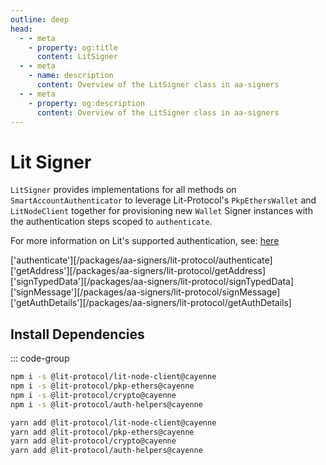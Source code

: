 ```yaml
---
outline: deep
head:
  - - meta
    - property: og:title
      content: LitSigner
  - - meta
    - name: description
      content: Overview of the LitSigner class in aa-signers
  - - meta
    - property: og:description
      content: Overview of the LitSigner class in aa-signers
---
```


# Lit Signer

`LitSigner` provides implementations for all methods on `SmartAccountAuthenticator` to leverage Lit-Protocol's `PkpEthersWallet` and `LitNodeClient` together for provisioning new `Wallet` Signer instances with the authentication steps scoped to `authenticate`.

For more information on Lit's supported authentication, see: [here](https://developer.litprotocol.com/v3/sdk/authentication/session-sigs/intro)

['authenticate'][/packages/aa-signers/lit-protocol/authenticate]
['getAddress'][/packages/aa-signers/lit-protocol/getAddress]
['signTypedData'][/packages/aa-signers/lit-protocol/signTypedData]
['signMessage'][/packages/aa-signers/lit-protocol/signMessage]
['getAuthDetails'][/packages/aa-signers/lit-protocol/getAuthDetails]

## Install Dependencies

::: code-group

```bash [npm]
npm i -s @lit-protocol/lit-node-client@cayenne
npm i -s @lit-protocol/pkp-ethers@cayenne
npm i -s @lit-protocol/crypto@cayenne
npm i -s @lit-protocol/auth-helpers@cayenne
```

```bash [yarn]
yarn add @lit-protocol/lit-node-client@cayenne
yarn add @lit-protocol/pkp-ethers@cayenne
yarn add @lit-protocol/crypto@cayenne
yarn add @lit-protocol/auth-helpers@cayenne
```
